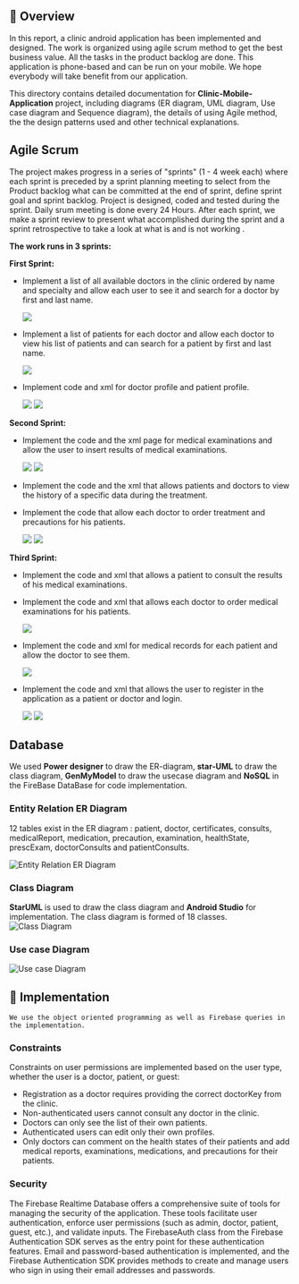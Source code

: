 ## 📖 Overview

In this report, a clinic android application has been implemented and designed. The work is organized using agile scrum method to get the best business value. All the tasks in the product backlog are done. This application is phone-based and can be run on your mobile. We hope everybody will take benefit from our application. 

This directory contains detailed documentation for **Clinic-Mobile-Application** project, including diagrams (ER diagram, UML diagram, Use case diagram and Sequence diagram), the details of using Agile method, the the design patterns used and other technical explanations.


## Agile Scrum
The project makes progress in a series of  "sprints" (1 - 4 week each) where each sprint is preceded by a sprint planning meeting to select from the Product backlog what can be committed at the end of sprint, define sprint goal and sprint backlog. Project is designed, coded and tested during the sprint. Daily srum meeting is done every 24 Hours. After each sprint, we make a sprint review to present what accomplished during the sprint and a sprint retrospective to take a look at what is and is not working . 

**The work runs in 3 sprints:**

**First Sprint:**
   - Implement a list of all available doctors in the clinic ordered by name and specialty and allow each user to see it and search for a doctor by first and last name.
     
     ![](screenshots/agile-firstsprint-1.png)

   - Implement a list of patients for each doctor and allow each doctor to view his list of patients and can search for a patient by first and last name.

     ![](screenshots/agile-firstsprint-2.png)

   - Implement code and xml for doctor profile and patient profile.

     ![](screenshots/agile-firstsprint-3.png)  ![](screenshots/agile-firstsprint-4.png)


     
**Second Sprint:**
   - Implement the code and the xml page for medical examinations and allow the user to insert results of medical examinations.

     ![](screenshots/agile-secondsprint-1.png) ![](screenshots/agile-secondsprint-2.png)
     
   - Implement the code and the xml that allows patients and doctors to view the history of a specific data during the treatment.
     
   - Implement the code that allow each doctor to order treatment and precautions for his patients.

     ![](screenshots/agile-secondsprint-3.png) ![](screenshots/agile-secondsprint-4.png)
     
**Third Sprint:**
   - Implement the code and xml that allows a patient to consult the results of his medical examinations.
     
   - Implement the code and xml that allows each doctor to order medical examinations for his patients.

     ![](screenshots/agile-thirdsprint-1.png)
     
   - Implement the code and xml for medical records for each patient and allow the doctor to see them.

     ![](screenshots/agile-thirdsprint-2.png)
     
   - Implement the code and xml that allows the  user to register in the application as a patient or doctor and login.

     ![](screenshots/agile-thirdsprint-3.png) ![](screenshots/agile-thirdsprint-4.png)


## Database
We used **Power designer** to draw the ER-diagram, **star-UML** to draw the class diagram, **GenMyModel** to draw the usecase diagram and **NoSQL** in the FireBase DataBase for code implementation.


### Entity Relation ER Diagram
12 tables exist in the ER diagram : patient, doctor, certificates, consults, medicalReport, medication, precaution, examination, healthState, prescExam, doctorConsults and patientConsults.

![Entity Relation ER Diagram](diagrams/ER-Diagram.png)



### Class Diagram
**StarUML** is used to draw the class diagram and **Android Studio** for implementation. The class diagram is formed of 18 classes.
![Class Diagram](diagrams/Class-Diagram.png)



### Use case Diagram
![Use case Diagram](diagrams/Usecase-Diagram.png)



## 📑 Implementation

	We use the object oriented programming as well as Firebase queries in the implementation. 
 
### Constraints
	
 Constraints on user permissions are implemented based on the user type, whether the user is a doctor, patient, or guest:
   - Registration as a doctor requires providing the correct doctorKey from the clinic.
   - Non-authenticated users cannot consult any doctor in the clinic.
   - Doctors can only see the list of their own patients.
   - Authenticated users can edit only their own profiles.
   - Only doctors can comment on the health states of their patients and add medical reports, examinations, medications, and precautions for their patients.

### Security
	
 The Firebase Realtime Database offers a comprehensive suite of tools for managing the security of the application. These tools facilitate user authentication, enforce user permissions (such as admin, doctor, patient, guest, etc.), and validate inputs. The FirebaseAuth class from the Firebase Authentication SDK serves as the entry point for these authentication features. Email and password-based authentication is implemented, and the Firebase Authentication SDK provides methods to create and manage users who sign in using their email addresses and passwords.

 



